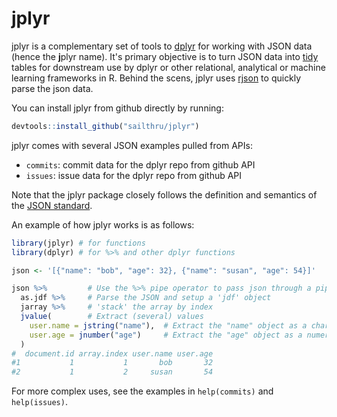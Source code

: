# jplyr

jplyr is a complementary set of tools to [dplyr](http://github.com/hadley/dplyr)
for working with JSON data (hence the **j**plyr name). It's primary objective is 
to turn JSON data into [tidy](http://vita.had.co.nz/papers/tidy-data.pdf) tables 
for downstream use by dplyr or other relational, analytical or machine learning 
frameworks in R. Behind the scens, jplyr uses [rjson](http://cran.r-project.org/web/packages/rjson/index.html) 
to quickly parse the json data.

You can install jplyr from github directly by running:

```R
devtools::install_github("sailthru/jplyr")
```

jplyr comes with several JSON examples pulled from APIs:

* `commits`: commit data for the dplyr repo from github API
* `issues`: issue data for the dplyr repo from github API

Note that the jplyr package closely follows the definition and semantics of the
[JSON standard](http://json.org/).

An example of how jplyr works is as follows:

```R
library(jplyr) # for functions
library(dplyr) # for %>% and other dplyr functions

json <- '[{"name": "bob", "age": 32}, {"name": "susan", "age": 54}]'

json %>%         # Use the %>% pipe operator to pass json through a pipeline 
  as.jdf %>%     # Parse the JSON and setup a 'jdf' object
  jarray %>%     # 'stack' the array by index
  jvalue(        # Extract (several) values
    user.name = jstring("name"),  # Extract the "name" object as a character column "user.name"
    user.age = jnumber("age")     # Extract the "age" object as a numeric column "user.age"
  )
#  document.id array.index user.name user.age
#1           1           1       bob       32
#2           1           2     susan       54
```

For more complex uses, see the examples in `help(commits)` and `help(issues)`.


